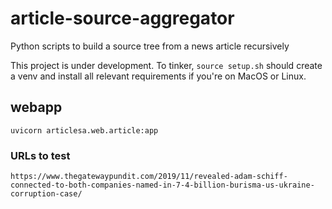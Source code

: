 # article-source-aggregator

Python scripts to build a source tree from a news article recursively

This project is under development. To tinker, `source setup.sh` should create a venv and install all relevant requirements if you're on MacOS or Linux.


## webapp

`uvicorn articlesa.web.article:app`

### URLs to test
```
https://www.thegatewaypundit.com/2019/11/revealed-adam-schiff-connected-to-both-companies-named-in-7-4-billion-burisma-us-ukraine-corruption-case/
```